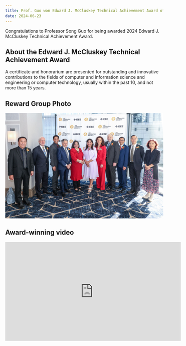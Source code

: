 ```yaml
---
title: Prof. Guo won Edward J. McCluskey Technical Achievement Award of 2024
date: 2024-06-23
---
```


Congratulations to Professor Song Guo for being awarded 2024 Edward J. McCluskey Technical Achievement Award.

<!--more-->

## About the Edward J. McCluskey Technical Achievement Award

A certificate and honorarium are presented for outstanding and innovative contributions to the fields of computer and information science and engineering or computer technology, usually within the past 10, and not more than 15 years.


## Reward Group Photo

![Reward Group Photo](PIC-1.jpg)


## Award-winning video

<iframe width="560" height="315" src="https://www.youtube.com/embed/70sHl5CdiHk?si=PLRO1kJtZvO_ToR4" title="YouTube video player" frameborder="0" allow="accelerometer; autoplay; clipboard-write; encrypted-media; gyroscope; picture-in-picture; web-share" referrerpolicy="strict-origin-when-cross-origin" allowfullscreen></iframe>


